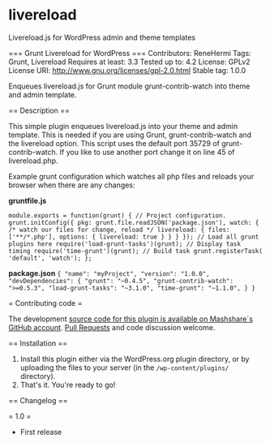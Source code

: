 # livereload
Livereload.js for WordPress admin and theme templates

=== Grunt Livereload for WordPress ===
Contributors: ReneHermi
Tags: Grunt, Livereload
Requires at least: 3.3
Tested up to: 4.2
License: GPLv2
License URI: http://www.gnu.org/licenses/gpl-2.0.html
Stable tag: 1.0.0

Enqueues livereload.js for Grunt module grunt-contrib-watch into theme and admin template.

== Description ==

This simple plugin enqueues livereload.js into your theme and admin template. This is needed if you are using Grunt, grunt-contrib-watch and the livereload option.
This script uses the default port 35729 of grunt-contrib-watch. If you like to use another port change it on line 45 of livereload.php.

Example grunt configuration which watches all php files and reloads your browser when there are any changes:

<strong>gruntfile.js</strong>

`module.exports = function(grunt) {
    // Project configuration.
    grunt.initConfig({
        pkg: grunt.file.readJSON('package.json'),
        watch: {
              /* watch our files for change, reload */
              livereload: {
                files: ['**/*.php'],
                options: {
                  livereload: true
                }
              }
        }
    });
    // Load all grunt plugins here
    require('load-grunt-tasks')(grunt);
    // Display task timing
    require('time-grunt')(grunt);
    // Build task
    grunt.registerTask( 'default', 'watch');
};`

<strong>package.json</strong>
`{
  "name": "myProject",
  "version": "1.0.0",
  "devDependencies": {
    "grunt": "~0.4.5",
    "grunt-contrib-watch": ">=0.5.3",
    "load-grunt-tasks": "~3.1.0",
    "time-grunt": "~1.1.0",
  }
}`

= Contributing code =

The development [source code for this plugin is available on Mashshare´s GitHub account](https://github.com/mashshare/wordpress). [Pull Requests](https://github.com/facebook/wordpress/pulls) and code discussion welcome.

== Installation ==

1. Install this plugin either via the WordPress.org plugin directory, or by uploading the files to your server (in the `/wp-content/plugins/` directory).
1. That's it. You're ready to go!


== Changelog ==

= 1.0 =

* First release
